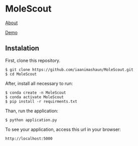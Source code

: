 # MoleScout


  [About](http://molescout.us-east-2.elasticbeanstalk.com)
  
  
  
  [Demo](http://molescout.us-east-2.elasticbeanstalk.com/demo)


## Instalation

First, clone this repository.

    $ git clone https://github.com/iaanimashaun/MoleScout.git
    $ cd MoleScout

After, install all necessary to run:

    $ conda create -n MoleScout
    $ conda activate MoleScout
    $ pip install -r requirments.txt

Than, run the application:

	$ python application.py

To see your application, access this url in your browser: 

	http://localhost:5000



